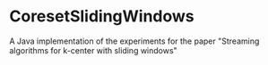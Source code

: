 # CoresetSlidingWindows
A Java implementation of the experiments for the paper "Streaming algorithms for k-center with sliding windows"
